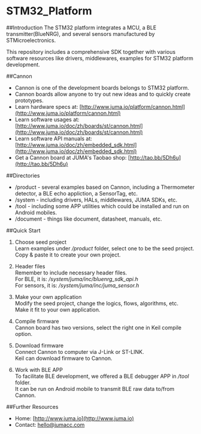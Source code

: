 # STM32_Platform

##Introduction
The STM32 platform integrates a MCU, a BLE transmitter(BlueNRG), and several sensors manufactured by STMicroelectronics.

This repository includes a comprehensive SDK together with various software resources like drivers, middlewares, examples for STM32 platform development.


##Cannon
* Cannon is one of the development boards belongs to STM32 platform. 
* Cannon boards allow anyone to try out new ideas and to quickly create prototypes.
* Learn hardware specs at: [http://www.juma.io/platform/cannon.html](http://www.juma.io/platform/cannon.html)
* Learn software usages at: [http://www.juma.io/doc/zh/boards/st/cannon.html](http://www.juma.io/doc/zh/boards/st/cannon.html)
* Learn software API manuals at: [http://www.juma.io/doc/zh/embedded_sdk.html](http://www.juma.io/doc/zh/embedded_sdk.html)
* Get a Cannon board at JUMA's Taobao shop: [http://tao.bb/5Dh6u](http://tao.bb/5Dh6u)

##Directories
* /product - several examples based on Cannon, including a Thermometer detector, a BLE echo appliction, a SensorTag, etc. 
* /system - including drivers, HALs, middlewares, JUMA SDKs, etc.
* /tool - including some APP utilities which could be installed and run on Android mobiles. 
* /document - things like document, datasheet, manuals, etc.


##Quick Start
1. Choose seed project  
Learn examples under */product* folder, select one to be the seed project.  
Copy & paste it to create your own project.

2. Header files  
Remember to include necessary header files.  
For BLE, it is: */system/juma/inc/bluenrg_sdk_api.h*  
For sensors, it is: */system/juma/inc/juma_sensor.h*

3. Make your own application  
Modify the seed project, change the logics, flows, algorithms, etc.  
Make it fit to your own application.

4. Compile firmware  
Cannon board has two versions, select the right one in Keil compile option.

5. Download firmware  
Connect Cannon to computer via J-Link or ST-LINK.   
Keil can download firmware to Cannon.

6. Work with BLE APP  
To facilitate BLE development, we offered a BLE debugger APP in */tool* folder.   
It can be run on Android mobile to transmit BLE raw data to/from Cannon.


##Further Resources
* Home: [http://www.juma.io](http://www.juma.io)
* Contact: [hello@jumacc.com](hello@jumacc.com)